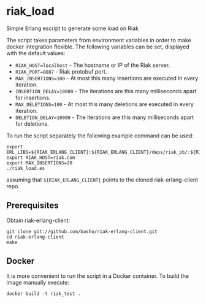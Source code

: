 # riak_load
Simple Erlang escript to generate some load on Riak

The script takes parameters from environment variables in order
to make docker integration flexible. The following variables
can be set, displayed with the default values:

* `RIAK_HOST=localhost` - The hostname or IP of the Riak server.
* `RIAK_PORT=8087` - Riak protobuf port.
* `MAX_INSERTIONS=100` - At most this many insertions are executed in every iteration.
* `INSERTION_DELAY=10000` - The iterations are this many milliseconds apart for insertions.
* `MAX_DELETIONS=100` - At most this many deletions are executed in every iteration.
* `DELETION_DELAY=10000` - The iterations are this many milliseconds apart for deletions.

To run the script separately the following example command can be used:
```
export ERL_LIBS=${RIAK_ERLANG_CLIENT}:${RIAK_ERLANG_CLIENT}/deps/riak_pb/:${RIAK_ERLANG_CLIENT}/deps/hamcrest/
export RIAK_HOST=riak.com
export MAX_INSERTIONS=20
./riak_load.es
```
assuming that `${RIAK_ERLANG_CLIENT}` points to the cloned riak-erlang-client repo.

## Prerequisites

Obtain riak-erlang-client:
```
git clone git://github.com/basho/riak-erlang-client.git
cd riak-erlang-client
make
```

## Docker

It is more convenient to run the script in a Docker container. To build
the image manually execute:
```
docker build -t riak_test .
```
